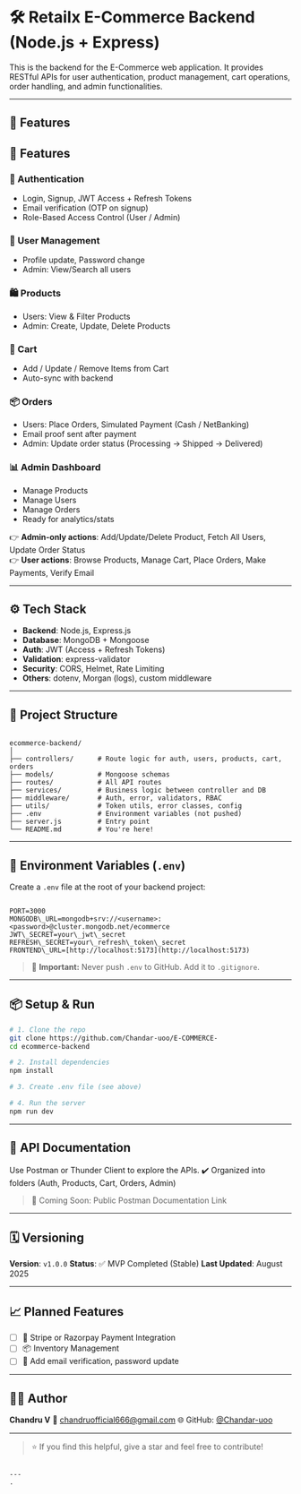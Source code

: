 

# 🛠️  Retailx E-Commerce Backend (Node.js + Express)

This is the backend for the E-Commerce web application. It provides RESTful APIs for user authentication, product management, cart operations, order handling, and admin functionalities.

---

## 🚀 Features

## 🚀 Features  

### 🔐 Authentication  
- Login, Signup, JWT Access + Refresh Tokens  
- Email verification (OTP on signup)  
- Role-Based Access Control (User / Admin)  

### 👤 User Management  
- Profile update, Password change  
- Admin: View/Search all users  

### 🛍️ Products  
- Users: View & Filter Products  
- Admin: Create, Update, Delete Products  

### 🛒 Cart  
- Add / Update / Remove Items from Cart  
- Auto-sync with backend  

### 📦 Orders  
- Users: Place Orders, Simulated Payment (Cash / NetBanking)  
- Email proof sent after payment  
- Admin: Update order status (Processing → Shipped → Delivered)  

### 📊 Admin Dashboard  
- Manage Products  
- Manage Users  
- Manage Orders  
- Ready for analytics/stats  

👉 **Admin-only actions**: Add/Update/Delete Product, Fetch All Users, Update Order Status  
👉 **User actions**: Browse Products, Manage Cart, Place Orders, Make Payments, Verify Email  

---

## ⚙️ Tech Stack

- **Backend**: Node.js, Express.js
- **Database**: MongoDB + Mongoose
- **Auth**: JWT (Access + Refresh Tokens)
- **Validation**: express-validator
- **Security**: CORS, Helmet, Rate Limiting
- **Others**: dotenv, Morgan (logs), custom middleware

---

## 📁 Project Structure

```

ecommerce-backend/
│
├── controllers/      # Route logic for auth, users, products, cart, orders
├── models/           # Mongoose schemas
├── routes/           # All API routes
├── services/         # Business logic between controller and DB
├── middleware/       # Auth, error, validators, RBAC
├── utils/            # Token utils, error classes, config
├── .env              # Environment variables (not pushed)
├── server.js         # Entry point
└── README.md         # You're here!

```

---

## 🔐 Environment Variables (`.env`)

Create a `.env` file at the root of your backend project:

```

PORT=3000
MONGODB\_URL=mongodb+srv://<username>:<password>@cluster.mongodb.net/ecommerce
JWT\_SECRET=your\_jwt\_secret
REFRESH\_SECRET=your\_refresh\_token\_secret
FRONTEND\_URL=[http://localhost:5173](http://localhost:5173)

````

> 🔐 **Important:** Never push `.env` to GitHub. Add it to `.gitignore`.

---

## 📦 Setup & Run

```bash
# 1. Clone the repo
git clone https://github.com/Chandar-uoo/E-COMMERCE-
cd ecommerce-backend

# 2. Install dependencies
npm install

# 3. Create .env file (see above)

# 4. Run the server
npm run dev
````

---

## 📮 API Documentation

Use Postman or Thunder Client to explore the APIs.
✔️ Organized into folders (Auth, Products, Cart, Orders, Admin)

> 📑 Coming Soon: Public Postman Documentation Link

---

## 🗓 Versioning

**Version**: `v1.0.0`
**Status**: ✅ MVP Completed (Stable)
**Last Updated**: August 2025

---

## 📈 Planned Features

* [ ] 🔄 Stripe or Razorpay Payment Integration
* [ ] 📦 Inventory Management
* [ ] 🔐 Add email verification, password update

---

## 🧑‍💻 Author

**Chandru V**
📧 [chandruofficial666@gmail.com](mailto:chandruofficial666@gmail.com)
🌐 GitHub: [@Chandar-uoo](https://github.com/Chandar-uoo)

---

> ⭐ If you find this helpful, give a star and feel free to contribute!

```

---
.
```
